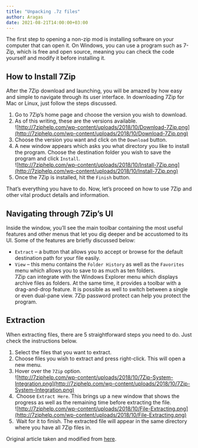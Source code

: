 ```yaml
---
title: "Unpacking .7z files"
author: Aragas
date: 2021-08-21T14:00:00+03:00
---
```


The first step to opening a non-zip mod is installing software on your computer that can open it. On Windows, you can use a program such as 7-Zip, which is free and open source, meaning you can check the code yourself and modify it before installing it.

## How to Install 7Zip
After the 7Zip download and launching, you will be amazed by how easy and simple to navigate through its user interface. In downloading 7Zip for Mac or Linux, just follow the steps discussed.

1. Go to 7Zip’s home page and choose the version you wish to download.  
2. As of this writing, these are the versions available.  
![http://7ziphelp.com/wp-content/uploads/2018/10/Download-7Zip.png](http://7ziphelp.com/wp-content/uploads/2018/10/Download-7Zip.png)
3. Choose the version you want and click on the `Download` button.  
4. A new window appears which asks you what directory you like to install the program. Choose the destination folder you wish to save the program and click `Install`.  
![http://7ziphelp.com/wp-content/uploads/2018/10/Install-7Zip.png](http://7ziphelp.com/wp-content/uploads/2018/10/Install-7Zip.png)
5. Once the 7Zip is installed, hit the `Finish` button.   

That’s everything you have to do. Now, let’s proceed on how to use 7Zip and other vital product details and information.  
## Navigating through 7Zip’s UI
Inside the window, you’ll see the main toolbar containing the most useful features and other menus that let you dig deeper and be accustomed to its UI. Some of the features are briefly discussed below:  

* `Extract` – a button that allows you to accept or browse for the default destination path for your file easily.  
* `View` – this menu contains the `Folder History` as well as the `Favorites` menu which allows you to save to as much as ten folders.  
7Zip can integrate with the Windows Explorer menu which displays archive files as folders. At the same time, it provides a toolbar with a drag-and-drop feature. It is possible as well to switch between a single or even dual-pane view. 7Zip password protect can help you protect the program.  

## Extraction
When extracting files, there are 5 straightforward steps you need to do. Just check the instructions below.  


1. Select the files that you want to extract.  
2. Choose files you wish to extract and press right-click. This will open a new menu.  
3. Hover over the `7Zip` option.  
![http://7ziphelp.com/wp-content/uploads/2018/10/7Zip-System-Integration.png](http://7ziphelp.com/wp-content/uploads/2018/10/7Zip-System-Integration.png)  
4.  Choose `Extract Here`. This brings up a new window that shows the progress as well as the remaining time before extracting the file.  
![http://7ziphelp.com/wp-content/uploads/2018/10/File-Extracting.png](http://7ziphelp.com/wp-content/uploads/2018/10/File-Extracting.png)
6.  Wait for it to finish. The extracted file will appear in the same directory where you have all 7Zip files in.  

Original article taken and modified from [here](https://7ziphelp.com/how-to-use-7-zip).  
